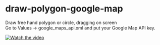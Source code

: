# draw-polygon-google-map
Draw free hand polygon or circle, dragging on screen
<br>
Go to Values -> google_maps_api.xml and put your Google Map API key.

[![Watch the video](https://img.youtube.com/vi/RYk-9jrsoU0/hqdefault.jpg)](https://www.youtube.com/watch?v=RYk-9jrsoU0)

